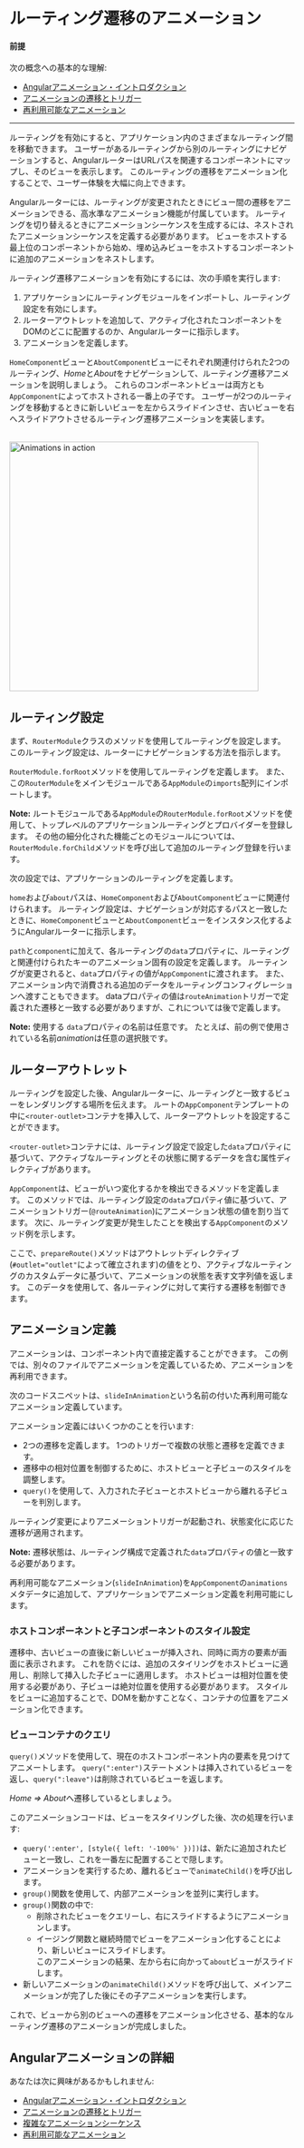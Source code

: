 # ルーティング遷移のアニメーション

#### 前提

次の概念への基本的な理解:

* [Angularアニメーション・イントロダクション](guide/animations)
* [アニメーションの遷移とトリガー](guide/transition-and-triggers)
* [再利用可能なアニメーション](guide/reusable-animations)

<hr>

ルーティングを有効にすると、アプリケーション内のさまざまなルーティング間を移動できます。 ユーザーがあるルーティングから別のルーティングにナビゲーションすると、AngularルーターはURLパスを関連するコンポーネントにマップし、そのビューを表示します。 このルーティングの遷移をアニメーション化することで、ユーザー体験を大幅に向上できます。

Angularルーターには、ルーティングが変更されたときにビュー間の遷移をアニメーションできる、高水準なアニメーション機能が付属しています。 ルーティングを切り替えるときにアニメーションシーケンスを生成するには、ネストされたアニメーションシーケンスを定義する必要があります。 ビューをホストする最上位のコンポーネントから始め、埋め込みビューをホストするコンポーネントに追加のアニメーションをネストします。

ルーティング遷移アニメーションを有効にするには、次の手順を実行します:

1.  アプリケーションにルーティングモジュールをインポートし、ルーティング設定を有効にします。
2.  ルーターアウトレットを追加して、アクティブ化されたコンポーネントをDOMのどこに配置するのか、Angularルーターに指示します。
3.  アニメーションを定義します。


`HomeComponent`ビューと`AboutComponent`ビューにそれぞれ関連付けられた2つのルーティング、*Home*と*About*をナビゲーションして、ルーティング遷移アニメーションを説明しましょう。 これらのコンポーネントビューは両方とも`AppComponent`によってホストされる一番上の子です。 ユーザーが2つのルーティングを移動するときに新しいビューを左からスライドインさせ、古いビューを右へスライドアウトさせるルーティング遷移アニメーションを実装します。

</br>

<div class="lightbox">
  <img src="generated/images/guide/animations/route-animation.gif" alt="Animations in action" width="440">
</div>

## ルーティング設定

まず、`RouterModule`クラスのメソッドを使用してルーティングを設定します。 このルーティング設定は、ルーターにナビゲーションする方法を指示します。

`RouterModule.forRoot`メソッドを使用してルーティングを定義します。 また、この`RouterModule`をメインモジュールである`AppModule`の`imports`配列にインポートします。

<div class="alert is-helpful">

**Note:** ルートモジュールである`AppModule`の`RouterModule.forRoot`メソッドを使用して、トップレベルのアプリケーションルーティングとプロバイダーを登録します。 その他の細分化された機能ごとのモジュールについては、`RouterModule.forChild`メソッドを呼び出して追加のルーティング登録を行います。

</div>

次の設定では、アプリケーションのルーティングを定義します。

<code-example path="animations/src/app/app.module.ts" header="src/app/app.module.ts" region="route-animation-data" language="typescript"></code-example>

`home`および`about`パスは、`HomeComponent`および`AboutComponent`ビューに関連付けられます。 ルーティング設定は、ナビゲーションが対応するパスと一致したときに、`HomeComponent`ビューと`AboutComponent`ビューをインスタンス化するようにAngularルーターに指示します。

`path`と`component`に加えて、各ルーティングの`data`プロパティに、ルーティングと関連付けられたキーのアニメーション固有の設定を定義します。 ルーティングが変更されると、`data`プロパティの値が`AppComponent`に渡されます。 また、アニメーション内で消費される追加のデータをルーティングコンフィグレーションへ渡すこともできます。 dataプロパティの値は`routeAnimation`トリガーで定義された遷移と一致する必要がありますが、これについては後で定義します。

<div class="alert is-helpful">

**Note:** 使用する `data`プロパティの名前は任意です。 たとえば、前の例で使用されている名前*animation*は任意の選択肢です。

</div>

## ルーターアウトレット

ルーティングを設定した後、Angularルーターに、ルーティングと一致するビューをレンダリングする場所を伝えます。 ルートの`AppComponent`テンプレートの中に`<router-outlet>`コンテナを挿入して、ルーターアウトレットを設定することができます。

`<router-outlet>`コンテナには、ルーティング設定で設定した`data`プロパティに基づいて、アクティブなルーティングとその状態に関するデータを含む属性ディレクティブがあります。

<code-example path="animations/src/app/app.component.html" header="src/app/app.component.html" region="route-animations-outlet"></code-example>

`AppComponent`は、ビューがいつ変化するかを検出できるメソッドを定義します。 このメソッドでは、ルーティング設定の`data`プロパティ値に基づいて、アニメーショントリガー(`@routeAnimation`)にアニメーション状態の値を割り当てます。 次に、ルーティング変更が発生したことを検出する`AppComponent`のメソッド例を示します。

<code-example path="animations/src/app/app.component.ts" header="src/app/app.component.ts" region="prepare-router-outlet" language="typescript"></code-example>

ここで、`prepareRoute()`メソッドはアウトレットディレクティブ(`#outlet="outlet"`によって確立されます)の値をとり、アクティブなルーティングのカスタムデータに基づいて、アニメーションの状態を表す文字列値を返します。 このデータを使用して、各ルーティングに対して実行する遷移を制御できます。

## アニメーション定義

アニメーションは、コンポーネント内で直接定義することができます。 この例では、別々のファイルでアニメーションを定義しているため、アニメーションを再利用できます。

次のコードスニペットは、`slideInAnimation`という名前の付いた再利用可能なアニメーション定義しています。


<code-example path="animations/src/app/animations.ts" header="src/app/animations.ts" region="route-animations" language="typescript"></code-example>

アニメーション定義にはいくつかのことを行います:

* 2つの遷移を定義します。 1つのトリガーで複数の状態と遷移を定義できます。
* 遷移中の相対位置を制御するために、ホストビューと子ビューのスタイルを調整します。
* `query()`を使用して、入力された子ビューとホストビューから離れる子ビューを判別します。

ルーティング変更によりアニメーショントリガーが起動され、状態変化に応じた遷移が適用されます。

<div class="alert is-helpful">

**Note:** 遷移状態は、ルーティング構成で定義された`data`プロパティの値と一致する必要があります。
</div>

再利用可能なアニメーション(`slideInAnimation`)を`AppComponent`の`animations`メタデータに追加して、アプリケーションでアニメーション定義を利用可能にします。

<code-example path="animations/src/app/app.component.ts" header="src/app/app.component.ts" region="define" language="typescript"></code-example>

### ホストコンポーネントと子コンポーネントのスタイル設定

遷移中、古いビューの直後に新しいビューが挿入され、同時に両方の要素が画面に表示されます。 これを防ぐには、追加のスタイリングをホストビューに適用し、削除して挿入した子ビューに適用します。 ホストビューは相対位置を使用する必要があり、子ビューは絶対位置を使用する必要があります。 スタイルをビューに追加することで、DOMを動かすことなく、コンテナの位置をアニメーション化できます。

<code-example path="animations/src/app/animations.ts" header="src/app/animations.ts" region="style-view" language="typescript"></code-example>

### ビューコンテナのクエリ

`query()`メソッドを使用して、現在のホストコンポーネント内の要素を見つけてアニメートします。 `query(":enter")`ステートメントは挿入されているビューを返し、`query(":leave")`は削除されているビューを返します。

*Home => About*へ遷移しているとしましょう。

<code-example path="animations/src/app/animations.ts" header="src/app/animations.ts (Continuation from above)" region="query" language="typescript"></code-example>

このアニメーションコードは、ビューをスタイリングした後、次の処理を行います:

* `query(':enter', [style({ left: '-100％' })])`は、新たに追加されたビューと一致し、これを一番左に配置することで隠します。
* アニメーションを実行するため、離れるビューで`animateChild()`を呼び出します。
* `group()`関数を使用して、内部アニメーションを並列に実行します。
* `group()`関数の中で:
    * 削除されたビューをクエリーし、右にスライドするようにアニメーションします。
    * イージング関数と継続時間でビューをアニメーション化することにより、新しいビューにスライドします。 </br>
    このアニメーションの結果、左から右に向かって`about`ビューがスライドします。
* 新しいアニメーションの`animateChild()`メソッドを呼び出して、メインアニメーションが完了した後にその子アニメーションを実行します。

これで、ビューから別のビューへの遷移をアニメーション化させる、基本的なルーティング遷移のアニメーションが完成しました。

## Angularアニメーションの詳細

あなたは次に興味があるかもしれません:

* [Angularアニメーション・イントロダクション](guide/animations)
* [アニメーションの遷移とトリガー](guide/transition-and-triggers)
* [複雑なアニメーションシーケンス](guide/complex-animation-sequences)
* [再利用可能なアニメーション](guide/reusable-animations)
